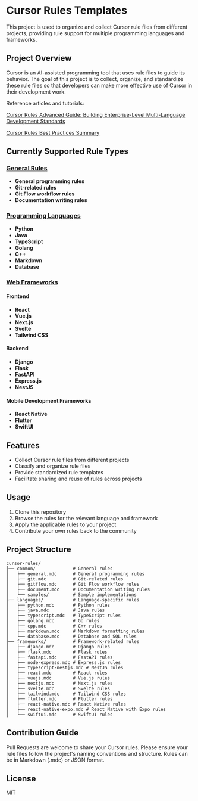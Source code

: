 # Cursor Rules Templates

This project is used to organize and collect Cursor rule files from different projects, providing rule support for multiple programming languages and frameworks.

## Project Overview

Cursor is an AI-assisted programming tool that uses rule files to guide its behavior. The goal of this project is to collect, organize, and standardize these rule files so that developers can make more effective use of Cursor in their development work.

Reference articles and tutorials:

[Cursor Rules Advanced Guide: Building Enterprise-Level Multi-Language Development Standards](https://mp.weixin.qq.com/s/rfanrMtMMuyUTwsDYmlxSg)

[Cursor Rules Best Practices Summary](https://mp.weixin.qq.com/s/-J_LwfwH9rmFy4dzEy0RXg)


## Currently Supported Rule Types

### [General Rules](./common/README.md)
- **General programming rules**
- **Git-related rules**
- **Git Flow workflow rules**
- **Documentation writing rules**

### [Programming Languages](./languages/README.md)
- **Python**
- **Java**
- **TypeScript**
- **Golang**
- **C++**
- **Markdown**
- **Database**

### [Web Frameworks](./frameworks/README.md)
#### Frontend
- **React**
- **Vue.js**
- **Next.js**
- **Svelte**
- **Tailwind CSS**

#### Backend
- **Django**
- **Flask**
- **FastAPI**
- **Express.js**
- **NestJS**

#### Mobile Development Frameworks
- **React Native**
- **Flutter**
- **SwiftUI**

## Features

- Collect Cursor rule files from different projects
- Classify and organize rule files
- Provide standardized rule templates
- Facilitate sharing and reuse of rules across projects

## Usage

1. Clone this repository
2. Browse the rules for the relevant language and framework
3. Apply the applicable rules to your project
4. Contribute your own rules back to the community

## Project Structure

```
cursor-rules/
├── common/              # General rules
│   ├── general.mdc      # General programming rules
│   ├── git.mdc          # Git-related rules
│   ├── gitflow.mdc      # Git Flow workflow rules
│   ├── document.mdc     # Documentation writing rules
│   └── samples/         # Sample implementations
├── languages/           # Language-specific rules
│   ├── python.mdc       # Python rules
│   ├── java.mdc         # Java rules
│   ├── typescript.mdc   # TypeScript rules
│   ├── golang.mdc       # Go rules
│   ├── cpp.mdc          # C++ rules
│   ├── markdown.mdc     # Markdown formatting rules
│   └── database.mdc     # Database and SQL rules
├── frameworks/          # Framework-related rules
│   ├── django.mdc       # Django rules
│   ├── flask.mdc        # Flask rules
│   ├── fastapi.mdc      # FastAPI rules
│   ├── node-express.mdc # Express.js rules
│   ├── typescript-nestjs.mdc # NestJS rules
│   ├── react.mdc        # React rules
│   ├── vuejs.mdc        # Vue.js rules
│   ├── nextjs.mdc       # Next.js rules
│   ├── svelte.mdc       # Svelte rules
│   ├── tailwind.mdc     # Tailwind CSS rules
│   ├── flutter.mdc      # Flutter rules
│   ├── react-native.mdc # React Native rules
│   ├── react-native-expo.mdc # React Native with Expo rules
│   └── swiftui.mdc      # SwiftUI rules
```

## Contribution Guide

Pull Requests are welcome to share your Cursor rules. Please ensure your rule files follow the project's naming conventions and structure. Rules can be in Markdown (.mdc) or JSON format.

## License

MIT

